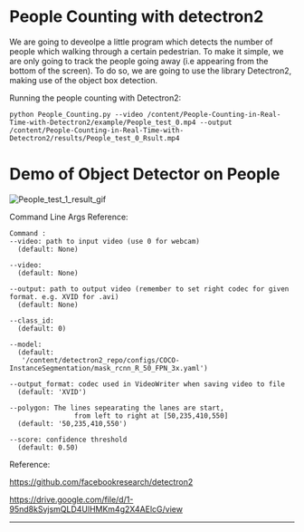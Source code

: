 # People Counting with detectron2
We are going to deveolpe a little program which detects the number of people which walking through a certain pedestrian. 
To make it simple, we are only going to track the people going away (i.e appearing from the bottom of the screen). 
To do so, we are going to use the library Detectron2, making use of the object box detection.

Running the people counting with Detectron2:

```
python People_Counting.py --video /content/People-Counting-in-Real-Time-with-Detectron2/example/People_test_0.mp4 --output /content/People-Counting-in-Real-Time-with-Detectron2/results/People_test_0_Rsult.mp4 
```
# Demo of Object Detector on People

![People_test_1_result_gif](https://github.com/Mahmoudi1993/People_Counting_Real_Time_with_Detectron2/assets/74957886/4c980870-ac01-4256-a81a-35b5c6d5b3ea)



Command Line Args Reference:

```
Command :
--video: path to input video (use 0 for webcam)
  (default: None)

--video:
  (default: None)

--output: path to output video (remember to set right codec for given format. e.g. XVID for .avi)
  (default: None)

--class_id:
  (default: 0)

--model:
  (default: 
   '/content/detectron2_repo/configs/COCO-InstanceSegmentation/mask_rcnn_R_50_FPN_3x.yaml')

--output_format: codec used in VideoWriter when saving video to file
  (default: 'XVID')

--polygon: The lines sepearating the lanes are start, 
                from left to right at [50,235,410,550]
  (default: '50,235,410,550')

--score: confidence threshold
  (default: 0.50)
```
Reference:

https://github.com/facebookresearch/detectron2

https://drive.google.com/file/d/1-95nd8kSvjsmQLD4UlHMKm4g2X4AElcG/view
___________________________________________________________________________________________________________________________________
